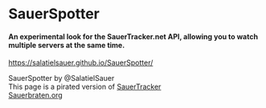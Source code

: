 # SauerSpotter
#### An experimental look for the SauerTracker.net API, allowing you to watch multiple servers at the same time. <br>
https://salatielsauer.github.io/SauerSpotter/ <br>

SauerSpotter by @SalatielSauer <br>
This page is a pirated version of [SauerTracker](https://sauertracker.net) <br>
[Sauerbraten.org](http://sauerbraten.org)
